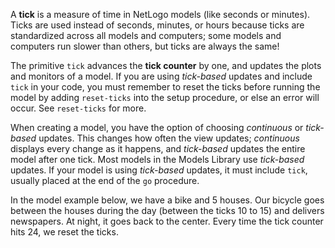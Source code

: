 ﻿A **tick** is a measure of time in NetLogo models (like seconds or minutes). Ticks are used instead of seconds, minutes, or hours because ticks are standardized across all models and computers; some models and computers run slower than others, but ticks are always the same! 



The primitive `tick` advances the **tick counter** by one, and updates the plots and monitors of a model. If you are using *tick-based* updates and include `tick` in your code, you must remember to reset the ticks before running the model by adding `reset-ticks` into the setup procedure, or else an error will occur. See `reset-ticks` for more. 



When creating a model, you have the option of choosing *continuous* or *tick-based* updates. This changes how often the view updates; *continuous* displays every change as it happens, and *tick-based* updates the entire model after one tick. Most models in the Models Library use *tick-based* updates. If your model is using *tick-based* updates, it must include `tick`, usually placed at the end of the `go` procedure. 



In the model example below, we have a bike and 5 houses. Our bicycle goes between the houses during the day (between the ticks 10 to 15) and delivers newspapers. At night, it goes back to the center. Every time the tick counter hits 24, we reset the ticks.